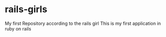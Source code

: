 # rails-girls
My first Repository according to the rails girl
This is my first application in ruby on rails
